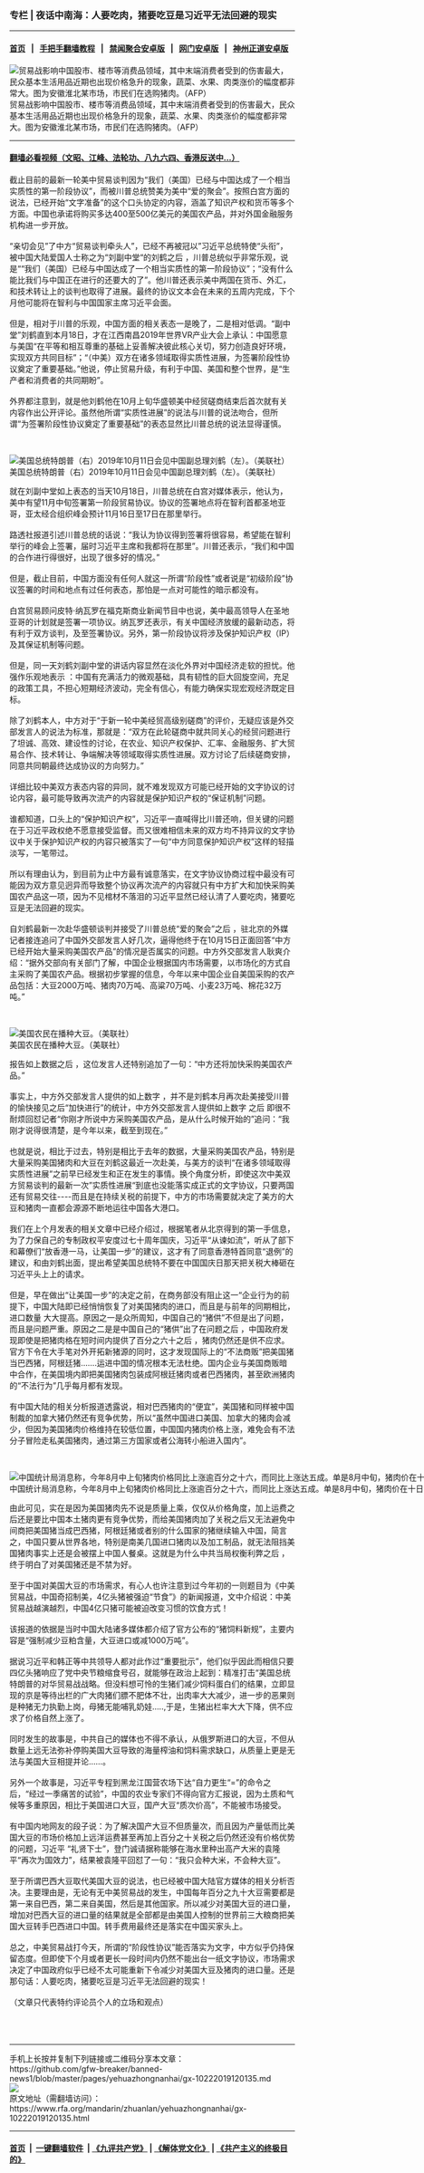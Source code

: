 ### 专栏 | 夜话中南海：人要吃肉，猪要吃豆是习近平无法回避的现实
------------------------

#### [首页](https://github.com/gfw-breaker/banned-news1/blob/master/README.md) &nbsp;&nbsp;|&nbsp;&nbsp; [手把手翻墙教程](https://github.com/gfw-breaker/guides/wiki) &nbsp;&nbsp;|&nbsp;&nbsp; [禁闻聚合安卓版](https://github.com/gfw-breaker/bn-android) &nbsp;&nbsp;|&nbsp;&nbsp; [网门安卓版](https://github.com/oGate2/oGate) &nbsp;&nbsp;|&nbsp;&nbsp; [神州正道安卓版](https://github.com/SzzdOgate/update) 



<div id="headerimg">
 <img alt="贸易战影响中国股市、楼市等消费品领域，其中末端消费者受到的伤害最大，民众基本生活用品近期也出现价格急升的现象，蔬菜、水果、肉类涨价的幅度都非常大。图为安徽淮北某市场，市民们在选购猪肉。（AFP）" src="https://www.rfa.org/mandarin/yataibaodao/jingmao/ql1-05072019053546.html/1106251456222327.jpg/image" title="贸易战影响中国股市、楼市等消费品领域，其中末端消费者受到的伤害最大，民众基本生活用品近期也出现价格急升的现象，蔬菜、水果、肉类涨价的幅度都非常大。图为安徽淮北某市场，市民们在选购猪肉。（AFP）"/>
 <div id="headerimgcontents">
  <div id="headerimgcaption">
   <span>
    贸易战影响中国股市、楼市等消费品领域，其中末端消费者受到的伤害最大，民众基本生活用品近期也出现价格急升的现象，蔬菜、水果、肉类涨价的幅度都非常大。图为安徽淮北某市场，市民们在选购猪肉。（AFP）
   </span>
   <!-- zoomattribute -->
  </div>
  <!-- headerimgcaption -->
 </div>
 <!-- headerimagecontents -->
</div>

<hr/>


#### [翻墙必看视频（文昭、江峰、法轮功、八九六四、香港反送中...）](https://github.com/gfw-breaker/banned-news1/blob/master/pages/links.md)

<div id="storytext">
 <div>
  <div class="slot_header">
  </div>
 </div>
 <p>
  截止目前的最新一轮美中贸易谈判因为“我们（美国）已经与中国达成了一个相当实质性的第一阶段协议”，而被川普总统赞美为美中“爱的聚会”。按照白宫方面的说法，已经开始“文字准备”的这个口头协定的内容，涵盖了知识产权和货币等多个方面。中国也承诺将购买多达400至500亿美元的美国农产品，并对外国金融服务机构进一步开放。
  <br/>
  <br/>
  “亲切会见”了中方“贸易谈判牵头人”，已经不再被冠以”习近平总统特使“头衔”，被中国大陆爱国人士称之为“刘副中堂“的刘鹤之后 ，川普总统似乎非常乐观，说是““我们（美国）已经与中国达成了一个相当实质性的第一阶段协议”；“没有什么能比我们与中国正在进行的还要大的了”。他川普还表示美中两国在货币、外汇，和技术转让上的谈判也取得了进展。最终的协议文本会在未来的五周内完成，下个月他可能将在智利与中国国家主席习近平会面。
  <br/>
  <br/>
  但是，相对于川普的乐观，中国方面的相关表态一是晚了，二是相对低调。“副中堂”刘鹤直到本月18日，才在江西南昌2019年世界VR产业大会上承认：中国愿意与美国“在平等和相互尊重的基础上妥善解决彼此核心关切，努力创造良好环境，实现双方共同目标”；“（中美）双方在诸多领域取得实质性进展，为签署阶段性协议奠定了重要基础。”他说，停止贸易升级，有利于中国、美国和整个世界，是“生产者和消费者的共同期盼”。
  <br/>
  <br/>
  外界都注意到，就是他刘鹤他在10月上旬华盛顿美中经贸磋商结束后首次就有关内容作出公开评论。虽然他所谓“实质性进展”的说法与川普的说法吻合，但所谓“为签署阶段性协议奠定了重要基础”的表态显然比川普总统的说法显得谨慎。
 </p>
 <p>
  <br/>
  <div class="image-inline captioned" style="width:1696px;">
   <div style="width:1696px;">
    <img alt="美国总统特朗普（右）2019年10月11日会见中国副总理刘鹤（左）。（美联社）" src="https://www.rfa.org/mandarin/yataibaodao/jingmao/hc-10112019114758.html/AP_19284744606020.jpg" title="美国总统特朗普（右）2019年10月11日会见中国副总理刘鹤（左）。（美联社）"/>
   </div>
   <div class="image-caption">
    <span style="width:1696px;">
     美国总统特朗普（右）2019年10月11日会见中国副总理刘鹤（左）。（美联社）
    </span>
    <span class="copyright">
    </span>
   </div>
  </div>
 </p>
 <p>
  就在刘副中堂如上表态的当天10月18日，川普总统在白宫对媒体表示，他认为，美中有望11月中旬签署第一阶段贸易协议。协议的签署地点将在智利首都圣地亚哥，亚太经合组织峰会预计11月16日至17日在那里举行。
  <br/>
  <br/>
  路透社报道引述川普总统的话说：“我认为协议得到签署将很容易，希望能在智利举行的峰会上签署，届时习近平主席和我都将在那里”。川普还表示，“我们和中国的合作进行得很好，出现了很多好的情况。”
  <br/>
  <br/>
  但是，截止目前，中国方面没有任何人就这一所谓“阶段性”或者说是“初级阶段”协议签署的时间和地点有过任何表态，那怕是一点对可能性的暗示都没有。
  <br/>
  <br/>
  白宫贸易顾问皮特·纳瓦罗在福克斯商业新闻节目中也说，美中最高领导人在圣地亚哥的计划就是签署一项协议。纳瓦罗还表示，有关中国经济放缓的最新动态，将有利于双方谈判，及至签署协议。另外，第一阶段协议将涉及保护知识产权（IP）及其保证机制等问题。
  <br/>
  <br/>
  但是，同一天刘鹤刘副中堂的讲话内容显然在淡化外界对中国经济走软的担忧。他强作乐观地表示 ：中国有充满活力的微观基础，具有韧性的巨大回旋空间，充足的政策工具，不担心短期经济波动，完全有信心，有能力确保实现宏观经济既定目标。
  <br/>
  <br/>
  除了刘鹤本人，中方对于“于新一轮中美经贸高级别磋商”的评价，无疑应该是外交部发言人的说法为标准，那就是：“双方在此轮磋商中就共同关心的经贸问题进行了坦诚、高效、建设性的讨论，在农业、知识产权保护、汇率、金融服务、扩大贸易合作、技术转让、争端解决等领域取得实质性进展。双方讨论了后续磋商安排，同意共同朝最终达成协议的方向努力。”
  <br/>
  <br/>
  详细比较中美双方表态内容的异同，就不难发现双方可能已经开始的文字协议的讨论内容，最可能导致再次流产的内容就是保护知识产权的“保证机制”问题。
  <br/>
  <br/>
  谁都知道，口头上的“保护知识产权”，习近平一直喊得比川普还响，但关键的问题在于习近平政权绝不愿意接受监督。而又很难相信未来的双方均不持异议的文字协议中关于保护知识产权的内容只被落实了一句“中方同意保护知识产权”这样的轻描淡写，一笔带过。
  <br/>
  <br/>
  所以有理由认为，到目前为止中方最有诚意落实，在文字协议协商过程中最没有可能因为双方意见迥异而导致整个协议再次流产的内容就只有中方扩大和加快采购美国农产品这一项，因为不见棺材不落泪的习近平显然已经认清了人要吃肉，猪要吃豆是无法回避的现实。
  <br/>
  <br/>
  自刘鹤最新一次赴华盛顿谈判并接受了川普总统“爱的聚会”之后 ，驻北京的外媒记者接连追问了中国外交部发言人好几次，逼得他终于在10月15日正面回答“中方已经开始大量采购美国农产品”的情况是否属实的问题。中方外交部发言人耿爽介绍：“据外交部向有关部门了解，中国企业根据国内市场需要，以市场化的方式自主采购了美国农产品。根据初步掌握的信息，今年以来中国企业自美国采购的农产品包括：大豆2000万吨、猪肉70万吨、高粱70万吨、小麦23万吨、棉花32万吨。”
 </p>
 <p>
  <br/>
  <div class="image-inline captioned" style="width:1480px;">
   <div style="width:1480px;">
    <img alt="美国农民在播种大豆。（美联社）" src="https://www.rfa.org/mandarin/yataibaodao/zhengzhi/yl-05242019102038.html/AP_19143777160475.jpg" title="美国农民在播种大豆。（美联社）"/>
   </div>
   <div class="image-caption">
    <span style="width:1480px;">
     美国农民在播种大豆。（美联社）
    </span>
    <span class="copyright">
    </span>
   </div>
  </div>
 </p>
 <p>
  报告如上数据之后 ，这位发言人还特别追加了一句：“中方还将加快采购美国农产品。”
  <br/>
  <br/>
  事实上，中方外交部发言人提供的如上数字 ，并不是刘鹤本月再次赴美接受川普的愉快接见之后“加快进行”的统计，中方外交部发言人提供如上数字 之后 即很不耐烦回怼记者“你刚才所说中方采购美国农产品，是从什么时候开始的”追问：“我刚才说得很清楚，是今年以来，截至到现在。”
  <br/>
  <br/>
  也就是说，相比于过去，特别是相比于去年的数据，大量采购美国农产品，特别是大量采购美国猪肉和大豆在刘鹤这最近一次赴美，与美方的谈判“在诸多领域取得实质性进展”之前早已经发生和正在发生的事情。换个角度分析，即使这次中美双方贸易谈判的最新一次”实质性进展“到底也没能落实成正式的文字协议，只要两国还有贸易交往----而且是在持续关税的前提下，中方的市场需要就决定了美方的大豆和猪肉一直都会源源不断地运往中国各大港口。
  <br/>
  <br/>
  我们在上个月发表的相关文章中已经介绍过，根据笔者从北京得到的第一手信息，为了力保自己的专制政权平安度过七十周年国庆，习近平“从谏如流”，听从了部下和幕僚们“放香港一马，让美国一步”的建议，这才有了同意香港特首同意“退例”的建议，和由刘鹤出面，提出希望美国总统特不要在中国国庆日那天把关税大棒砸在习近平头上上的请求。
  <br/>
  <br/>
  但是，早在做出“让美国一步”的决定之前，在商务部没有阻止这一“企业行为的前提下，中国大陆即已经悄悄恢复了对美国猪肉的进口，而且是与前年的同期相比，进口数量 大大提高。原因之一是众所周知，中国自己的“猪供”不但是出了问题，而且是问题严重。原因之二是是中国自己的“猪供”出了在问题之后 ，中国政府发现即使是把猪肉格在短时间内提供了百分之六十之后 ，猪肉仍然还是供不应求。官方下令在大手笔对外开拓新猪源的同时，这才发现国际上的“不法商贩”把美国猪当巴西猪，阿根廷猪…….运进中国的情况根本无法杜绝。国内企业与美国商贩暗中合作，在美国境内即把美国猪肉包装成阿根廷猪肉或者巴西猪肉，甚至欧洲猪肉的“不法行为”几乎每月都有发现。
  <br/>
  <br/>
  有中国大陆的相关分析报道透露说，相对巴西猪肉的“便宜”，美国猪和同样被中国制裁的加拿大猪仍然还有竞争优势，所以“虽然中国进口美国、加拿大的猪肉会减少，但因为美国猪肉价格维持在较低位置，中国国内猪肉价格上涨，难免会有不法分子冒险走私美国猪肉，通过第三方国家或者公海转小船进入国内”。
 </p>
 <p>
  <br/>
  <div class="image-inline captioned" style="width:1500px;">
   <div style="width:1500px;">
    <img alt="中国统计局消息称，今年8月中上旬猪肉价格同比上涨逾百分之十六，而同比上涨达五成。单是8月中旬，猪肉价在十日内急升16％。（资料图/法新社）" src="https://www.rfa.org/mandarin/yataibaodao/jingmao/ql1-08262019051129.html/000_1IK0ME.jpg" title="中国统计局消息称，今年8月中上旬猪肉价格同比上涨逾百分之十六，而同比上涨达五成。单是8月中旬，猪肉价在十日内急升16％。（资料图/法新社）"/>
   </div>
   <div class="image-caption">
    <span style="width:1500px;">
     中国统计局消息称，今年8月中上旬猪肉价格同比上涨逾百分之十六，而同比上涨达五成。单是8月中旬，猪肉价在十日内急升16％。（资料图/法新社）
    </span>
    <span class="copyright">
    </span>
   </div>
  </div>
 </p>
 <p>
  由此可见，实在是因为美国猪肉先不说是质量上乘，仅仅从价格角度，加上运费之后还是要比中国本土猪肉更有竞争优势，而给美国猪肉加了关税之后又无法避免中间商把美国猪当成巴西猪，阿根廷猪或者别的什么国家的猪继续输入中国，简言之，中国只要从世界各地，特别是南美几国进口猪肉以及加工制品，就无法阻挡美国猪肉事实上还是会被摆上中国人餐桌。这就是为什么中共当局权衡利弊之后 ，终于明白了对美国猪还是不禁为好。
  <br/>
  <br/>
  至于中国对美国大豆的市场需求，有心人也许注意到过今年初的一则题目为《中美贸易战，中国奇招制美，4亿头猪被强迫“节食”》的新闻报道，文中介绍说：中美贸易战越演越烈，中国4亿只猪可能被迫改变习惯的饮食方式！
  <br/>
  <br/>
  该报道的依据是当时中国大陆诸多媒体都介绍了官方公布的“猪饲料新规”，主要内容是“强制减少豆粕含量，大豆进口或减1000万吨”。
  <br/>
  <br/>
  据说习近平和韩正等中共领导人都对此作过“重要批示”，他们似乎因此而相信只要四亿头猪响应了党中央节粮缩食号召，就能够在政治上起到：精准打击“美国总统特朗普的对华贸易战战略。但没料想可怜的生猪们减少饲料蛋白们的结果，立即显现的京是等待出栏的广大肉猪们膘不肥体不壮，出肉率大大减少，进一步的恶果则是种猪无力执勤上岗，母猪无能哺乳奶娃…..,于是，生猪出栏率大大下降，供不应求了价格自然上涨了。
  <br/>
  <br/>
  同时发生的故事是，中共自己的媒体也不得不承认，从俄罗斯进口的大豆，不但从数量上远无法弥补停购美国大豆导致的海量榨油和饲料需求缺口，从质量上更是无法与美国大豆相提并论……。
  <br/>
  <br/>
  另外一个故事是，习近平专程到黑龙江国营农场下达“自力更生“=”的命令之后，“经过一季痛苦的试验”，中国的农业专家们不得向官方汇报说，因为土质和气候等多重原因，相比于美国进口大豆，国产大豆“质次价高”，不能被市场接受。
  <br/>
  <br/>
  有中国内地网友的段子说：为了解决国产大豆不但质量次，而且因为产量低而比美国大豆的市场价格加上远洋运费甚至再加上百分之十关税之后仍然还没有价格优势的问题，习近平 “礼贤下士”，登门诚请据称能够在海水里种出高产大米的袁隆平“再次为国效力”，结果被袁隆平回怼了一句：“我只会种大米，不会种大豆”。
  <br/>
  <br/>
  至于所谓巴西大豆取代美国大豆的说法，也已经被中国大陆官方媒体的相关分析否决。主要理由是，无论有无中美贸易战的发生，中国每年百分之九十大豆需要都是第一来自巴西，第二来自美国，然后是其他国家。所以减少对美国大豆的进口量，增加对巴西大豆的进口量的结果就是全部都是由美国人控制的世界前三大粮商把美国大豆转手巴西进口中国。转手费用最终还是落实在中国买家头上。
  <br/>
  <br/>
  总之，中美贸易战打今天，所谓的“阶段性协议”能否落实为文字，中方似乎仍持保留态度。但即使下个月或者更长一段时间内仍然不能出台一纸文字协议，市场需求决定了中国政府似乎已经不太可能重新下令减少对美国大豆及猪肉的进口量。还是那句话：人要吃肉，猪要吃豆是习近平无法回避的现实！
  <br/>
  <br/>
  （文章只代表特约评论员个人的立场和观点）
  <br/>
  <br/>
  <br/>
  <br/>
 </p>
</div>

<hr/>
手机上长按并复制下列链接或二维码分享本文章：<br/>
https://github.com/gfw-breaker/banned-news1/blob/master/pages/yehuazhongnanhai/gx-10222019120135.md <br/>
<a href='https://github.com/gfw-breaker/banned-news1/blob/master/pages/yehuazhongnanhai/gx-10222019120135.md'><img src='https://github.com/gfw-breaker/banned-news1/blob/master/pages/yehuazhongnanhai/gx-10222019120135.md.png'/></a> <br/>
原文地址（需翻墙访问）：https://www.rfa.org/mandarin/zhuanlan/yehuazhongnanhai/gx-10222019120135.html


------------------------
#### [首页](https://github.com/gfw-breaker/banned-news1/blob/master/README.md) &nbsp;|&nbsp; [一键翻墙软件](https://github.com/gfw-breaker/nogfw/blob/master/README.md) &nbsp;| [《九评共产党》](https://github.com/gfw-breaker/9ping.md/blob/master/README.md#九评之一评共产党是什么) | [《解体党文化》](https://github.com/gfw-breaker/jtdwh.md/blob/master/README.md) | [《共产主义的终极目的》](https://github.com/gfw-breaker/gczydzjmd.md/blob/master/README.md)


<img src='http://gfw-breaker.win/banned-news1/pages/yehuazhongnanhai/gx-10222019120135.md' width='0px' height='0px'/>
